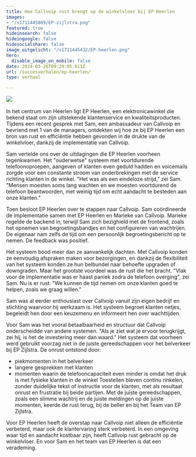 ```yaml
---
title: Hoe Callvoip rust brengt op de winkelvloer bij EP Heerlen
images:
- "/v1711445809/EP-zijlstra.png"
featured: true
hideinsearch: false
hideingoogle: false
hidesocialshare: false
image_uitgelicht: "/v1711445432/EP-heerlen.png"
hero:
  disable_image_on_mobile: false
date: 2024-03-26T09:29:05.611Z
url: /succesverhalen/ep-heerlen/
type: verhaal

---
```

<img src="https://res.cloudinary.com/callvoip/image/upload/v1711445809/EP-zijlstra.png"><br><br>
In het centrum van Heerlen ligt EP Heerlen, een elektronicawinkel die bekend staat om zijn uitstekende klantenservice en kwaliteitsproducten. Tijdens een recent gesprek met Sam, een ambassadeur van Callvoip en bevriend met 1 van de managers, ontdekten wij hoe ze bij EP Heerlen een bron van rust en efficiëntie hebben gevonden in de drukte van de winkelvloer, dankzij de implementatie van Callvoip.

Sam vertelde ons over de uitdagingen die EP Heerlen voorheen tegenkwamen. Het "ouderwetse" systeem met voortdurende telefoonoproepen, aangeven of klanten even geduld hadden en voicemails zorgde voor een constante stroom van onderbrekingen met de service richting klanten in de winkel. "Het was als een eindeloze strijd," zei Sam. "Mensen moesten soms lang wachten en we moesten voortdurend de telefoon beantwoorden, met weinig tijd om echt aandacht te besteden aan onze klanten."

Toen besloot EP Heerlen over te stappen naar Callvoip. Sam coördineerde de implementatie samen met EP Heerlen en Marieke van Callvoip. Marieke regelde de backend in, terwijl Sam zich bezighield met de frontend, zoals het opnemen van begroetingsbandjes en het configureren van wachtrijen. De eigenaar nam zelfs de tijd om een persoonlijk begroetingsbericht op te nemen. De feedback was positief. 

Het systeem bood meer dan ze aanvankelijk dachten. Met Callvoip konden ze eenvoudig afspraken maken voor bezorgingen, en dankzij de flexibiliteit van het systeem konden ze hun belbundel naar behoefte upgraden of downgraden. Maar het grootste voordeel was de rust die het bracht. "Vlak voor de implementatie was er haast paniek zodra de telefoon overging", zei Sam. Nu is er rust. "We kunnen de tijd nemen om onze klanten goed te helpen, zoals we graag willen."

Sam was al eerder enthousiast over Callvoip vanuit zijn eigen bedrijf en stichting waarvoor hij werkzaam is. Het systeem begroet klanten netjes, begeleidt hen door een keuzemenu en informeert hen over wachttijden. 

Voor Sam was het vooral betaalbaarheid en structuur dat Callvoip onderscheidde van andere systemen. "Als je ziet wat je ervoor terugkrijgt, zei hij, is het de investering meer dan waard."
Het systeem dat voorheen werd gebruikt voorzag niet in de juiste gereedschappen voor het belverkeer bij EP Zijlstra.
De onrust ontstond door:
- piekmomenten in het belverkeer
- langere gesprekken met klanten
- momenten waarin de telefooncapaciteit even minder is omdat het druk is met fysieke klanten in de winkel
Toestellen bleven continu rinkelen, zonder duidelijke tekst of instructie voor de klanten, met als resultaat onrust en frustratie bij beide partijen.
Met de juiste gereedschappen, zoals een slimme wachtrij en de juiste meldingen op de juiste momenten, keerde de rust terug, bij de beller en bij het Team van EP Zijlstra.

Voor EP Heerlen heeft de overstap naar Callvoip niet alleen de efficiëntie verbeterd, maar ook de klantervaring sterk verbeterd. In een omgeving waar tijd en aandacht kostbaar zijn, heeft Callvoip rust gebracht op de winkelvloer. En voor Sam en het team van EP Heerlen is dat een verademing.


